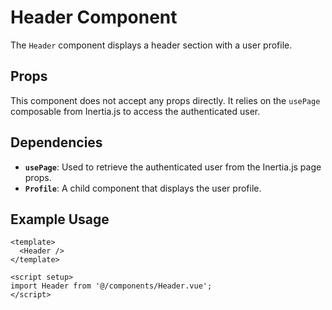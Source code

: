 # Header Component

The `Header` component displays a header section with a user profile.

## Props

This component does not accept any props directly. It relies on the `usePage` composable from Inertia.js to access the authenticated user.

## Dependencies

- **`usePage`**: Used to retrieve the authenticated user from the Inertia.js page props.
- **`Profile`**: A child component that displays the user profile.

## Example Usage

```vue
<template>
  <Header />
</template>

<script setup>
import Header from '@/components/Header.vue';
</script>